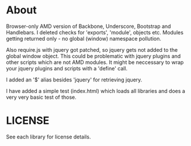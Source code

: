 About
=====

Browser-only AMD version of Backbone, Underscore, Bootstrap and Handlebars.
I deleted checks for 'exports', 'module', objects etc.
Modules getting returned only - no global (window) namespace pollution.

Also require.js with jquery got patched, so jquery gets not added to the global window object.
This could be problematic with jquery plugins and other scripts which are not AMD modules. It might be neccessary to
wrap your jquery plugins and scripts with a 'define' call.

I added an '$' alias besides 'jquery' for retrieving jquery.

I have added a simple test (index.html) which loads all libraries and does a very very basic test of those.


LICENSE
=======

See each library for license details.